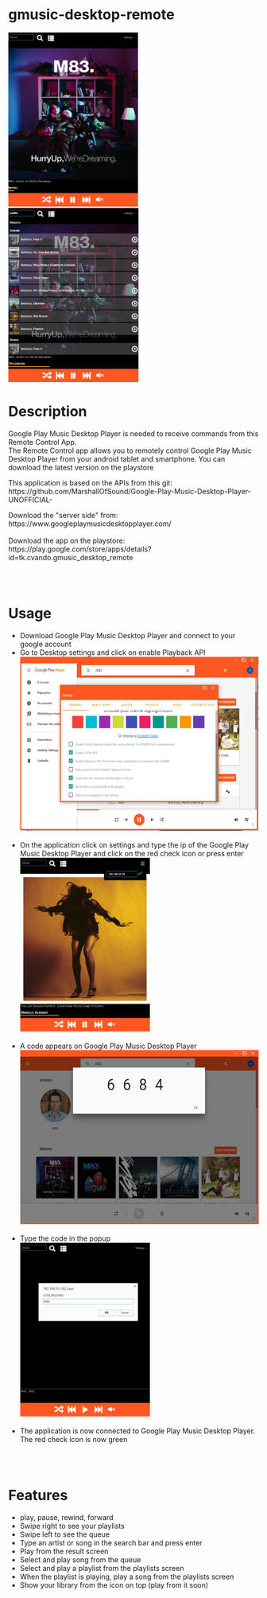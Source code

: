 # gmusic-desktop-remote

  <img src="screenshots/normtab.jpg" height="350"/>
  <img src="screenshots/search.jpg" height="350"/>
  
  
  <h1>Description</H1>
  
<p>Google Play Music Desktop Player is needed to receive commands from this Remote Control App. <br>
The Remote Control app allows you to remotely control Google Play Music Desktop Player from your android tablet and smartphone. You can download the latest version on the playstore </p>

<p> This application is based on the APIs from this git:<br>
https://github.com/MarshallOfSound/Google-Play-Music-Desktop-Player-UNOFFICIAL- </p>

<p>Download the "server side" from:<br>
https://www.googleplaymusicdesktopplayer.com/<br>
<br>
Download the app on the playstore:<br>
https://play.google.com/store/apps/details?id=tk.cvando.gmusic_desktop_remote
</p>
<br>
<br>
<h1>Usage</h1>
<ul>
  <li>Download Google Play Music Desktop Player and connect to your google account </li>
  <li>Go to Desktop settings and click on enable Playback API <br>
  <img src="screenshots/windows.jpg" height="350"/>
  </li>
  <br>
  <li>On the application click on settings and type the ip of the Google Play Music Desktop Player and click on the red check icon or press enter <br>
 
  <img src="screenshots/ip.jpg" height="350"/>
  </li>
    <br>
  <li>A code appears on  Google Play Music Desktop Player<br>
  <img src="screenshots/code.jpg" height="350"/>
  </li>
  <br>
  <li>Type the code in the popup<br>
  <img src="screenshots/codetab.jpg" height="350"/>
  </li>
  <br>
  <li>The application is now connected to Google Play Music Desktop Player.<br>
  The red check icon is now green
  </li>
  </ul>
  <br>
  <br>
  <h1>Features</h1>
  <ul>
  <li>play, pause, rewind, forward</li>
  <li>Swipe right to see your playlists</li>
  <li>Swipe left to see the queue</li>
  <li>Type an artist or song in the search bar and press enter </li>
  <li>Play from the result screen</li>
  <li>Select and play song from the queue</li>
  <li>Select and play a playlist from the playlists screen</li>
  <li>When the playlist is playing, play a song from the playlists screen</li>
  <li>Show your library from the icon on top (play from it soon)</li>
  </ul>

